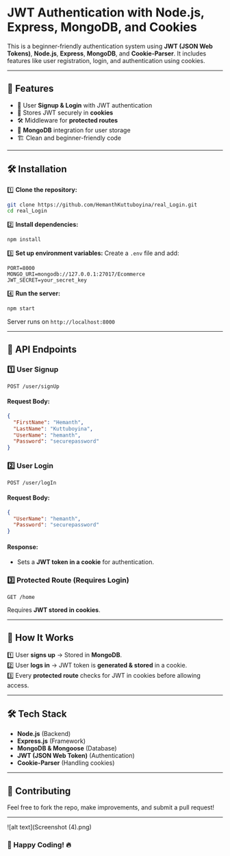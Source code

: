 # JWT Authentication with Node.js, Express, MongoDB, and Cookies

This is a beginner-friendly authentication system using **JWT (JSON Web Tokens)**, **Node.js**, **Express**, **MongoDB**, and **Cookie-Parser**. It includes features like user registration, login, and authentication using cookies.

---

## 🚀 Features
- 🔐 User **Signup & Login** with JWT authentication
- 🍪 Stores JWT securely in **cookies**
- 🛠️ Middleware for **protected routes**
- 📡 **MongoDB** integration for user storage
- 🏗️ Clean and beginner-friendly code

---

## 🛠️ Installation

1️⃣ **Clone the repository:**
```sh
git clone https://github.com/HemanthKuttuboyina/real_Login.git
cd real_Login
```

2️⃣ **Install dependencies:**
```sh
npm install
```

3️⃣ **Set up environment variables:**
Create a `.env` file and add:
```env
PORT=8000
MONGO_URI=mongodb://127.0.0.1:27017/Ecommerce
JWT_SECRET=your_secret_key
```

4️⃣ **Run the server:**
```sh
npm start
```
Server runs on `http://localhost:8000`

---

## 🔑 API Endpoints

### 1️⃣ **User Signup**
```http
POST /user/signUp
```
#### Request Body:
```json
{
  "FirstName": "Hemanth",
  "LastName": "Kuttuboyina",
  "UserName": "hemanth",
  "Password": "securepassword"
}
```

### 2️⃣ **User Login**
```http
POST /user/logIn
```
#### Request Body:
```json
{
  "UserName": "hemanth",
  "Password": "securepassword"
}
```
#### Response:
- Sets a **JWT token in a cookie** for authentication.

### 3️⃣ **Protected Route (Requires Login)**
```http
GET /home
```
Requires **JWT stored in cookies**.

---

## 📌 How It Works
1️⃣ User **signs up** → Stored in **MongoDB**.  
2️⃣ User **logs in** → JWT token is **generated & stored** in a cookie.  
3️⃣ Every **protected route** checks for JWT in cookies before allowing access.

---

## 🛠️ Tech Stack
- **Node.js** (Backend)
- **Express.js** (Framework)
- **MongoDB & Mongoose** (Database)
- **JWT (JSON Web Token)** (Authentication)
- **Cookie-Parser** (Handling cookies)

---

## 🤝 Contributing
Feel free to fork the repo, make improvements, and submit a pull request!

---

![alt text](Screenshot (4).png)

### 🚀 Happy Coding! 🔥


